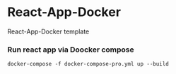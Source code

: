# React-App-Docker
React-App-Docker template


### Run react app via Doocker compose

```
docker-compose -f docker-compose-pro.yml up --build
```
